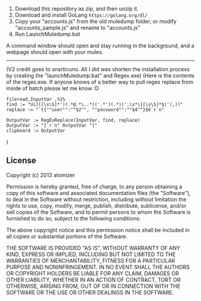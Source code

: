 1. Download this repository as zip, and then unzip it.
2. Download and install GoLang ``` https://golang.org/dl/ ```
3. Copy your "accounts.js" from the old muledump folder, or modify "accounts_sample.js" and rename to "accounts.js"
4. Run LaunchMuledump.bat

A command window should open and stay running in the background, and a webpage should open with your mules. 

------------------------------------------------------------
(V2 credit goes to snarticuno. All I did was shorten the installation process by creating the "launchMuledump.bat" and Regex.exe)
(Here is the contents of the regex.exe. If anyone knows of a better way to pull regex replace from inside of batch please let me know :D

	fileread,InputVar ,%1%
	find := "Ui)([\s\S]*')(.*@.*\..*)('.*')(.*)(',\s*\}[\s\S]*$|'(,))"
	replace := "`t{""user"":""$2"", ""password"":""$4""}$6`r`n"

	OutputVar := RegExReplace(InputVar, find, replace)
	OutputVar := "[`r`n" OutputVar "]"
	clipboard := OutputVar
)

License
------------------------------------------------------------
Copyright (c) 2013 atomizer

Permission is hereby granted, free of charge, to any person obtaining a copy of this software and associated documentation files (the "Software"), to deal in the Software without restriction, including without limitation the rights to use, copy, modify, merge, publish, distribute, sublicense, and/or sell copies of the Software, and to permit persons to whom the Software is furnished to do so, subject to the following conditions:

The above copyright notice and this permission notice shall be included in all copies or substantial portions of the Software.

THE SOFTWARE IS PROVIDED "AS IS", WITHOUT WARRANTY OF ANY KIND, EXPRESS OR IMPLIED, INCLUDING BUT NOT LIMITED TO THE WARRANTIES OF MERCHANTABILITY, FITNESS FOR A PARTICULAR PURPOSE AND NONINFRINGEMENT. IN NO EVENT SHALL THE AUTHORS OR COPYRIGHT HOLDERS BE LIABLE FOR ANY CLAIM, DAMAGES OR OTHER LIABILITY, WHETHER IN AN ACTION OF CONTRACT, TORT OR OTHERWISE, ARISING FROM, OUT OF OR IN CONNECTION WITH THE SOFTWARE OR THE USE OR OTHER DEALINGS IN THE SOFTWARE.
